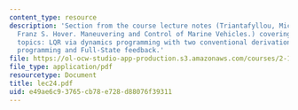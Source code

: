 ```yaml
---
content_type: resource
description: 'Section from the course lecture notes (Triantafyllou, Michael S., and
  Franz S. Hover. Maneuvering and Control of Marine Vehicles.) covering the following
  topics: LQR via dynamics programming with two conventional derivations of LQR, dynamic
  programming and Full-State feedback.'
file: https://ol-ocw-studio-app-production.s3.amazonaws.com/courses/2-154-maneuvering-and-control-of-surface-and-underwater-vehicles-13-49-fall-2004/e49ae6c93765cb78e728d88076f39311_lec24.pdf
file_type: application/pdf
resourcetype: Document
title: lec24.pdf
uid: e49ae6c9-3765-cb78-e728-d88076f39311
---
```

